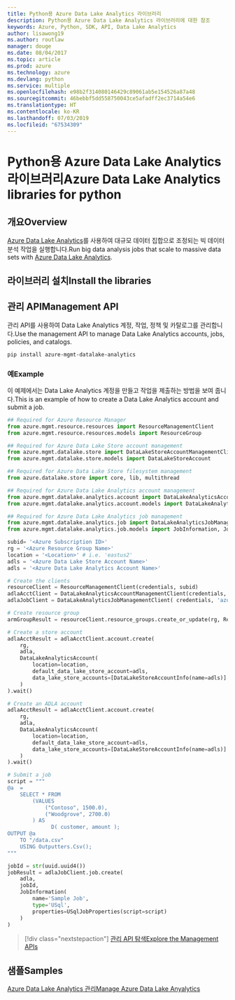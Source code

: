 ```yaml
---
title: Python용 Azure Data Lake Analytics 라이브러리
description: Python용 Azure Data Lake Analytics 라이브러리에 대한 참조
keywords: Azure, Python, SDK, API, Data Lake Analytics
author: lisawong19
ms.author: routlaw
manager: douge
ms.date: 08/04/2017
ms.topic: article
ms.prod: azure
ms.technology: azure
ms.devlang: python
ms.service: multiple
ms.openlocfilehash: e98b2f314080146429c89061ab5e154526a87a48
ms.sourcegitcommit: 46bebbf5dd558750043ce5afadff2ec3714a54e6
ms.translationtype: HT
ms.contentlocale: ko-KR
ms.lasthandoff: 07/03/2019
ms.locfileid: "67534309"
---
```

# <a name="azure-data-lake-analytics-libraries-for-python"></a><span data-ttu-id="3f824-104">Python용 Azure Data Lake Analytics 라이브러리</span><span class="sxs-lookup"><span data-stu-id="3f824-104">Azure Data Lake Analytics libraries for python</span></span>

## <a name="overview"></a><span data-ttu-id="3f824-105">개요</span><span class="sxs-lookup"><span data-stu-id="3f824-105">Overview</span></span>
<span data-ttu-id="3f824-106">[Azure Data Lake Analytics](/azure/data-lake-analytics/data-lake-analytics-overview)를 사용하여 대규모 데이터 집합으로 조정되는 빅 데이터 분석 작업을 실행합니다.</span><span class="sxs-lookup"><span data-stu-id="3f824-106">Run big data analysis jobs that scale to massive data sets with [Azure Data Lake Analytics](/azure/data-lake-analytics/data-lake-analytics-overview).</span></span>

## <a name="install-the-libraries"></a><span data-ttu-id="3f824-107">라이브러리 설치</span><span class="sxs-lookup"><span data-stu-id="3f824-107">Install the libraries</span></span>

## <a name="management-api"></a><span data-ttu-id="3f824-108">관리 API</span><span class="sxs-lookup"><span data-stu-id="3f824-108">Management API</span></span>
<span data-ttu-id="3f824-109">관리 API를 사용하여 Data Lake Analytics 계정, 작업, 정책 및 카탈로그를 관리합니다.</span><span class="sxs-lookup"><span data-stu-id="3f824-109">Use the management API to manage Data Lake Analytics accounts, jobs, policies, and catalogs.</span></span>

```bash
pip install azure-mgmt-datalake-analytics
```

### <a name="example"></a><span data-ttu-id="3f824-110">예</span><span class="sxs-lookup"><span data-stu-id="3f824-110">Example</span></span>
<span data-ttu-id="3f824-111">이 예제에서는 Data Lake Analytics 계정을 만들고 작업을 제출하는 방법을 보여 줍니다.</span><span class="sxs-lookup"><span data-stu-id="3f824-111">This is an example of how to create a Data Lake Analytics account and submit a job.</span></span> 

```python
## Required for Azure Resource Manager
from azure.mgmt.resource.resources import ResourceManagementClient
from azure.mgmt.resource.resources.models import ResourceGroup

## Required for Azure Data Lake Store account management
from azure.mgmt.datalake.store import DataLakeStoreAccountManagementClient
from azure.mgmt.datalake.store.models import DataLakeStoreAccount

## Required for Azure Data Lake Store filesystem management
from azure.datalake.store import core, lib, multithread

## Required for Azure Data Lake Analytics account management
from azure.mgmt.datalake.analytics.account import DataLakeAnalyticsAccountManagementClient
from azure.mgmt.datalake.analytics.account.models import DataLakeAnalyticsAccount, DataLakeStoreAccountInfo

## Required for Azure Data Lake Analytics job management
from azure.mgmt.datalake.analytics.job import DataLakeAnalyticsJobManagementClient
from azure.mgmt.datalake.analytics.job.models import JobInformation, JobState, USqlJobProperties

subid= '<Azure Subscription ID>'
rg = '<Azure Resource Group Name>'
location = '<Location>' # i.e. 'eastus2'
adls = '<Azure Data Lake Store Account Name>'
adls = '<Azure Data Lake Analytics Account Name>'

# Create the clients
resourceClient = ResourceManagementClient(credentials, subid)
adlaAcctClient = DataLakeAnalyticsAccountManagementClient(credentials, subid)
adlaJobClient = DataLakeAnalyticsJobManagementClient( credentials, 'azuredatalakeanalytics.net')

# Create resource group
armGroupResult = resourceClient.resource_groups.create_or_update(rg, ResourceGroup(location=location))

# Create a store account
adlaAcctResult = adlaAcctClient.account.create(
    rg,
    adla,
    DataLakeAnalyticsAccount(
        location=location,
        default_data_lake_store_account=adls,
        data_lake_store_accounts=[DataLakeStoreAccountInfo(name=adls)]
    )
).wait()

# Create an ADLA account
adlaAcctResult = adlaAcctClient.account.create(
    rg,
    adla,
    DataLakeAnalyticsAccount(
        location=location,
        default_data_lake_store_account=adls,
        data_lake_store_accounts=[DataLakeStoreAccountInfo(name=adls)]
    )
).wait()

# Submit a job
script = """
@a  = 
    SELECT * FROM 
        (VALUES
            ("Contoso", 1500.0),
            ("Woodgrove", 2700.0)
        ) AS 
              D( customer, amount );
OUTPUT @a
    TO "/data.csv"
    USING Outputters.Csv();
"""

jobId = str(uuid.uuid4())
jobResult = adlaJobClient.job.create(
    adla,
    jobId,
    JobInformation(
        name='Sample Job',
        type='USql',
        properties=USqlJobProperties(script=script)
    )
)
```

> [!div class="nextstepaction"]
> [<span data-ttu-id="3f824-112">관리 API 탐색</span><span class="sxs-lookup"><span data-stu-id="3f824-112">Explore the Management APIs</span></span>](/python/api/overview/azure/datalakeanalytics/management)

## <a name="samples"></a><span data-ttu-id="3f824-113">샘플</span><span class="sxs-lookup"><span data-stu-id="3f824-113">Samples</span></span>
[<span data-ttu-id="3f824-114">Azure Data Lake Analytics 관리</span><span class="sxs-lookup"><span data-stu-id="3f824-114">Manage Azure Data Lake Anyalytics</span></span>](https://docs.microsoft.com/azure/data-lake-analytics/data-lake-analytics-manage-use-python-sdk)